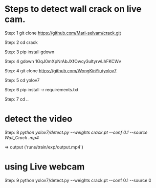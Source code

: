 # Steps to detect wall crack on live cam.

Step: 1
git clone https://github.com/Mari-selvam/crack.git

Step: 2
cd crack

Step: 3
pip install gdown

Step: 4
gdown 1GqJ0mXpNrAbJXfOwcy3ultyrwLhFKCWv

Step: 4
git clone https://github.com/WongKinYiu/yolov7

Step: 5
cd yolov7

Step: 6
pip install -r requirements.txt

Step: 7
cd ..

# detect the video

Step: 8
*python yolov7/detect.py --weights crack.pt --conf 0.1 --source Wall_Crack .mp4*

=> output ('runs/train/exp/output.mp4')

# using Live webcam

Step: 9
python yolov7/detect.py --weights crack.pt --conf 0.1 --source 0
